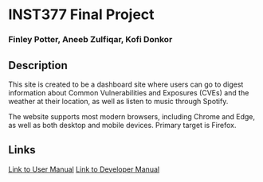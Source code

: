 # INST377 Final Project
### Finley Potter, Aneeb Zulfiqar, Kofi Donkor


## Description

This site is created to be a dashboard site where users can go to digest information about Common Vulnerabilities and Exposures (CVEs) and the weather at their location, as well as listen to music through Spotify.


The website supports most modern browsers, including Chrome and Edge, as well as both desktop and mobile devices. Primary target is Firefox.

## Links
[Link to User Manual](docs/MAN_USER.md)
[Link to Developer Manual](docs/MAN_DEV.md)
